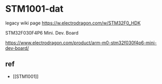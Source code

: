 
# STM1001-dat

legacy wiki page 
https://w.electrodragon.com/w/STM32F0_HDK

STM32F030F4P6 Mini. Dev. Board

https://www.electrodragon.com/product/arm-m0-stm32f030f4p6-mini-dev-board/


## ref 

- [[STM1001]]